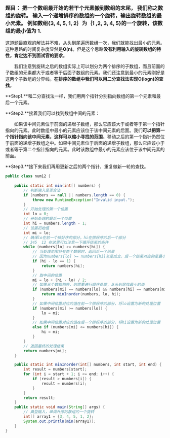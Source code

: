 ### 题目： 把一个数组最开始的若干个元素搬到数组的末尾， 我们称之数组的旋转。  输入一个递增排序的数组的一个旋转，输出旋转数组的最小元素。 例如数组{3, 4, 5, 1, 2｝为｛1 ,2, 3, 4, 5}的一个旋转，该数组的最小值为 1.

这道题最直观的解法并不难，从头到尾遍历数组一次，我们就能找出最小的元素。这种思路的时间复杂度显然是**O(n)**。但是这个思路**没有利用输入的旋转数组的特性，肯定达不到面试官的要求**。

　　我们注意到旋转之后的数组实际上可以划分为两个排序的子数组，而且前面的子数组的元素都大于或者等于后面子数组的元素。我们还注意到最小的元素刚好是这两个子数组的分界线。**在排序的数组中我们可以用二分查找法实现O(logn)的查找**。



**Step1.**和二分查找法一样，我们用两个指针分别指向数组的第一个元素和最后一个元素。

**Step2.**接着我们可以找到数组中间的元素：

　　如果该中间元素位于前面的递增子数组，那么它应该大于或者等于第一个指针指向的元素。此时数组中最小的元素应该位于该中间元素的后面。我们**可以把第一个指针指向该中间元素，这样可以缩小寻找的范围**。移动之后的第一个指针仍然位于前面的递增子数组之中。如果中间元素位于后面的递增子数组，那么它应该小于或者等于第二个指针指向的元素。此时该数组中最小的元素应该位于该中间元素的前面。

**Step3.**接下来我们再用更新之后的两个指针，重复做新一轮的查找。



``` java
public class num12 {
    
    public static int min(int[] numbers) {
        // 判断输入是否合法
        if (numbers == null || numbers.length == 0) {
            throw new RuntimeException("Invalid input.");
        }
        // 开始处理的第一个位置
        int lo = 0;
        // 开始处理的最后一个位置
        int hi = numbers.length - 1;
        // 设置初始值
        int mi = lo;
        // 确保lo在前一个排好序的部分，hi在排好序的后一个部分
        // 345  12 在这里可以注意一下循环结束的条件
        while (numbers[lo] >= numbers[hi]) {
            // 当处理范围只有两个数据时，返回后一个结果
            // 因为numbers[lo] >= numbers[hi]总是成立，后一个结果对应的是最小的值
            if (hi - lo == 1) {
                return numbers[hi];
            }
            // 取中间的位置
            mi = lo + (hi - lo) / 2;
            // 如果三个数都相等，则需要进行顺序处理，从头到尾找最小的值
            if (numbers[mi] == numbers[lo] && numbers[hi] == numbers[mi]) {
                return minInorder(numbers, lo, hi);
            }
            // 如果中间位置对应的值在前一个排好序的部分，将lo设置为新的处理位置
            if (numbers[mi] >= numbers[lo]) {
                lo = mi;
            }
            // 如果中间位置对应的值在后一个排好序的部分，将hi设置为新的处理位置
            else if (numbers[mi] <= numbers[hi]) {
                hi = mi;
            }
        }
        // 返回最终的处理结果
        return numbers[mi];
    }

    public static int minInorder(int[] numbers, int start, int end) {
        int result = numbers[start];
        for (int i = start + 1; i <= end; i++) {
            if (result > numbers[i]) {
                result = numbers[i];
            }
        }
        return result;
    }
    public static void main(String[] args) {
        // 典型输入，单调升序的数组的一个旋转
        int[] array1 = {3, 4, 5, 1, 2};
        System.out.println(min(array1));
    }
}
```

